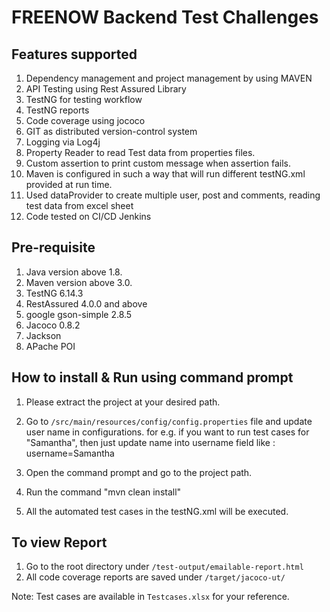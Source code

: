 # FREENOW Backend Test Challenges 

## Features supported
1. Dependency management and project management by using MAVEN 
2. API Testing using Rest Assured Library
3. TestNG for testing workflow
4. TestNG reports
5. Code coverage using jococo
6. GIT as distributed version-control system
7. Logging via Log4j
8. Property Reader to read Test data from properties files.
9. Custom assertion to print custom message when assertion fails.
10. Maven is configured in such a way that will run different testNG.xml provided at run time.
11. Used dataProvider to create multiple user, post and comments, reading test data from excel sheet
12. Code tested on CI/CD Jenkins

## Pre-requisite
1. Java version above 1.8.
2. Maven version above 3.0.
3. TestNG 6.14.3
4. RestAssured 4.0.0 and above
5. google gson-simple 2.8.5
6. Jacoco 0.8.2
7. Jackson
8. APache POI

## How to install & Run using command prompt
1. Please extract the project at your desired path.
2. Go to `/src/main/resources/config/config.properties` file and update user name in configurations.
	for e.g.	if you want to run test cases for "Samantha", then just update name into username field
				like : username=Samantha
				
3. Open the command prompt and go to the project path.
4. Run the command "mvn clean install"
5. All the automated test cases in the testNG.xml will be executed.

		
## To view Report 
1. Go to the root directory under `/test-output/emailable-report.html`
2. All code coverage reports are saved under `/target/jacoco-ut/` 


Note: Test cases are available in `Testcases.xlsx` for your reference.
